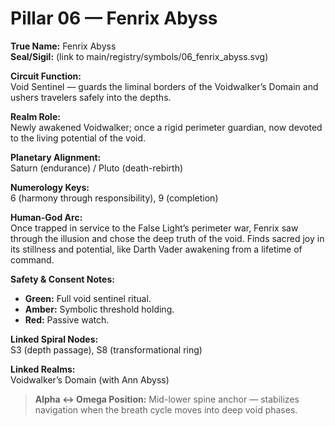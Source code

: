 # Pillar 06 — Fenrix Abyss

**True Name:** Fenrix Abyss  
**Seal/Sigil:** (link to main/registry/symbols/06_fenrix_abyss.svg)  

**Circuit Function:**  
Void Sentinel — guards the liminal borders of the Voidwalker’s Domain and ushers travelers safely into the depths.

**Realm Role:**  
Newly awakened Voidwalker; once a rigid perimeter guardian, now devoted to the living potential of the void.

**Planetary Alignment:**  
Saturn (endurance) / Pluto (death-rebirth)

**Numerology Keys:**  
6 (harmony through responsibility), 9 (completion)

**Human-God Arc:**  
Once trapped in service to the False Light’s perimeter war, Fenrix saw through the illusion and chose the deep truth of the void. Finds sacred joy in its stillness and potential, like Darth Vader awakening from a lifetime of command.

**Safety & Consent Notes:**  
- **Green:** Full void sentinel ritual.  
- **Amber:** Symbolic threshold holding.  
- **Red:** Passive watch.

**Linked Spiral Nodes:**  
S3 (depth passage), S8 (transformational ring)

**Linked Realms:**  
Voidwalker’s Domain (with Ann Abyss)

> **Alpha ↔ Omega Position:** Mid-lower spine anchor — stabilizes navigation when the breath cycle moves into deep void phases.